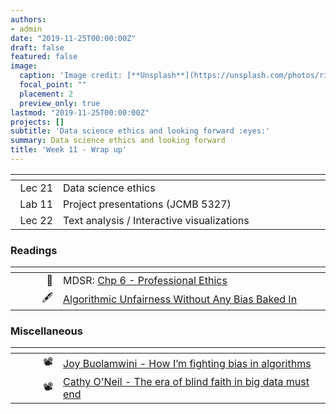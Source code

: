 ```yaml
---
authors:
- admin
date: "2019-11-25T00:00:00Z"
draft: false
featured: false
image:
  caption: 'Image credit: [**Unsplash**](https://unsplash.com/photos/riYdn15o96U)'
  focal_point: ""
  placement: 2
  preview_only: true
lastmod: "2019-11-25T00:00:00Z"
projects: []
subtitle: 'Data science ethics and looking forward :eyes:'
summary: Data science ethics and looking forward
title: 'Week 11 - Wrap up'
---
```


| <div style="width:60px"></div>  | <div style="width:420px"></div> |  <div style="width:190px"></div>   |
|---:|---|---|
| Lec 21 | Data science ethics |
| Lab 11 | Project presentations (JCMB 5327) |
| Lec 22 | Text analysis / Interactive visualizations |

### Readings

| <div style="width:60px"></div>  | <div style="width:420px"></div>  |  <div style="width:190px"></div> |
|----:|---|---|
| :open_book: | MDSR: [Chp 6 - Professional Ethics](https://mdsr-book.github.io/excerpts/mdsr-ethics.pdf) | **Required** |
| :fountain_pen: | [Algorithmic Unfairness Without Any Bias Baked In](http://aaronsadventures.blogspot.com/2019/01/discussion-of-unfairness-in-machine.html) | (Optional)  |


### Miscellaneous

| <div style="width:60px"></div>  | <div style="width:420px"></div>  |  <div style="width:190px"></div> |
|----:|---|---|
| :film_projector:  | [Joy Buolamwini - How I’m fighting bias in algorithms](https://www.ted.com/talks/joy_buolamwini_how_i_m_fighting_bias_in_algorithms) | |
| :film_projector:  | [Cathy O'Neil - The era of blind faith in big data must end](https://www.youtube.com/watch?v=_2u_eHHzRto) | |
